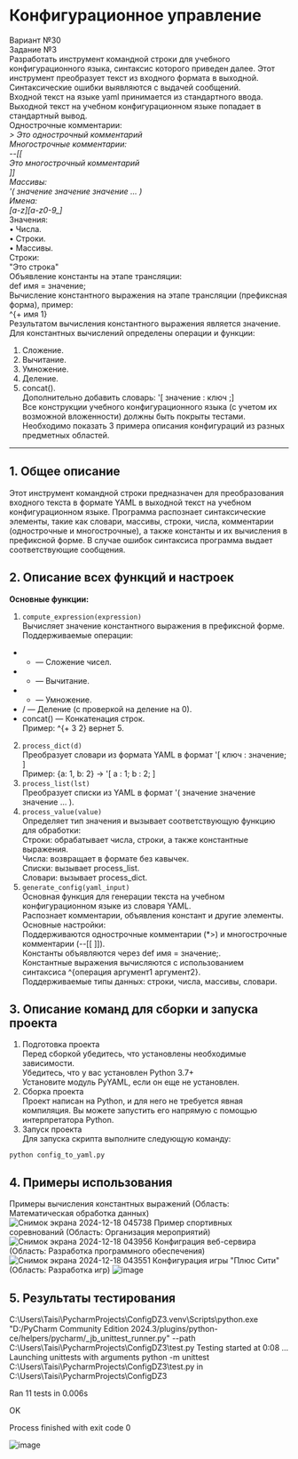 # Конфигурационное управление
Вариант №30 <br/>
Задание №3 <br/>
Разработать инструмент командной строки для учебного конфигурационного языка, синтаксис которого приведен далее. Этот инструмент преобразует текст из входного формата в выходной. 
Синтаксические ошибки выявляются с выдачей сообщений.  <br/>
Входной текст на языке yaml принимается из стандартного ввода. Выходной текст на учебном конфигурационном языке попадает в стандартный вывод. <br/>
Однострочные комментарии:<br/>
*> Это однострочный комментарий  <br/>
Многострочные комментарии: <br/>
--[[  <br/>
Это многострочный комментарий <br/>
]] <br/>
Массивы: <br/>
'( значение значение значение ... ) <br/>
Имена: <br/> 
[a-z][a-z0-9_]* <br/>
Значения: <br/>
• Числа. <br/>
• Строки. <br/>
• Массивы. <br/>
Строки: <br/>
"Это строка"<br/>
Объявление константы на этапе трансляции: <br/>
def имя = значение; <br/>
Вычисление константного выражения на этапе трансляции (префиксная форма), пример: <br/>
^{+ имя 1} <br/>
Результатом вычисления константного выражения является значение. <br/>
Для константных вычислений определены операции и функции: <br/>
1. Сложение. <br/>
2. Вычитание.<br/>
3. Умножение.<br/>
4. Деление.<br/>
5. concat().<br/>
Дополнительно добавить словарь: '[ значение : ключ ;]<br/>
Все конструкции учебного конфигурационного языка (с учетом их возможной вложенности) должны быть покрыты тестами. Необходимо показать 3 примера
описания конфигураций из разных предметных областей. <br/>
***

## 1. Общее описание<br/>
Этот инструмент командной строки предназначен для преобразования входного текста в формате YAML в выходной текст на учебном конфигурационном языке. 
Программа распознает синтаксические элементы, такие как словари, массивы, строки, числа, комментарии (однострочные и многострочные), а также константы и их вычисления в префиксной форме. В случае 
ошибок синтаксиса программа выдает соответствующие сообщения. <br/>  
## 2. Описание всех функций и настроек <br/> 
**Основные функции:** <br/> 
1. `compute_expression(expression)` <br/> 
Вычисляет значение константного выражения в префиксной форме.<br/> 
Поддерживаемые операции:<br/> 
  -   + — Сложение чисел.<br/> 
  -   - — Вычитание.<br/> 
  -   * — Умножение.<br/> 
  -   / — Деление (с проверкой на деление на 0).<br/> 
  -   concat() — Конкатенация строк.<br/> 
Пример: ^{+ 3 2} вернет 5.<br/> 
2. `process_dict(d)`<br/>
Преобразует словари из формата YAML в формат '[ ключ : значение; ] <br/>
Пример: {a: 1, b: 2} → '[ a : 1; b : 2; ]
3. `process_list(lst)`<br/>
Преобразует списки из YAML в формат '( значение значение значение ... ).<br/>
4. `process_value(value)`<br/>
Определяет тип значения и вызывает соответствующую функцию для обработки:<br/> 
Строки: обрабатывает числа, строки, а также константные выражения.<br/>
Числа: возвращает в формате без кавычек.<br/>
Списки: вызывает process_list.<br/>
Словари: вызывает process_dict.<br/>
6. `generate_config(yaml_input)`<br/>
Основная функция для генерации текста на учебном конфигурационном языке из словаря YAML.<br/>
Распознает комментарии, объявления констант и другие элементы.<br/>
Основные настройки:<br/>
Поддерживаются однострочные комментарии (*>) и многострочные комментарии (--[[ ]]).<br/>
Константы объявляются через def имя = значение;.<br/>
Константные выражения вычисляются с использованием синтаксиса ^{операция аргумент1 аргумент2}.<br/>
Поддерживаемые типы данных: строки, числа, массивы, словари.<br/>
## 3. Описание команд для сборки и запуска проекта <br/>
1. Подготовка проекта<br/>
Перед сборкой убедитесь, что установлены необходимые зависимости.<br/>
Убедитесь, что у вас установлен Python 3.7+<br/>
Установите модуль PyYAML, если он еще не установлен.<br/>
2. Сборка проекта<br/>
Проект написан на Python, и для него не требуется явная компиляция. Вы можете запустить его
напрямую с помощью интерпретатора Python.<br/>
4. Запуск проекта<br/>
Для запуска скрипта выполните следующую команду:<br/>
```
python config_to_yaml.py
```

## 4. Примеры использования <br/>
Примеры вычисления константных выражений (Область: Математическая обработка данных)
![Снимок экрана 2024-12-18 045738](https://github.com/user-attachments/assets/4d727ed7-e875-498b-a9b6-e5d2f569953e)
Пример спортивных соревнований (Область: Организация мероприятий)
![Снимок экрана 2024-12-18 043956](https://github.com/user-attachments/assets/a72d0e2e-ae88-4aef-b9c1-5a6ce7a6c0aa)
Конфиграция веб-сервира (Область: Разработка программного обеспечения)
![Снимок экрана 2024-12-18 043551](https://github.com/user-attachments/assets/b7b7699c-f1b1-412b-8194-405d5954f605)
Конфигурация игры "Плюс Сити" (Область: Разработка игр)
![image](https://github.com/user-attachments/assets/1b633747-032a-4c88-af37-286f3b65c1b0)
## 5. Результаты тестирования<br/>
C:\Users\Taisi\PycharmProjects\ConfigDZ3\.venv\Scripts\python.exe "D:/PyCharm Community Edition 2024.3/plugins/python-ce/helpers/pycharm/_jb_unittest_runner.py" --path C:\Users\Taisi\PycharmProjects\ConfigDZ3\test.py 
Testing started at 0:08 ...
Launching unittests with arguments python -m unittest C:\Users\Taisi\PycharmProjects\ConfigDZ3\test.py in C:\Users\Taisi\PycharmProjects\ConfigDZ3

Ran 11 tests in 0.006s

OK

Process finished with exit code 0

![image](https://github.com/user-attachments/assets/377ebafa-d9d3-4a3e-8079-e976a0cbce99)
